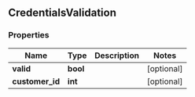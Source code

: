 ## CredentialsValidation

### Properties
Name | Type | Description | Notes
------------ | ------------- | ------------- | -------------
**valid** | **bool** |  | [optional] 
**customer_id** | **int** |  | [optional] 


